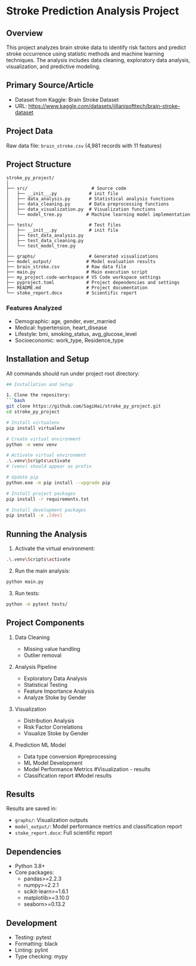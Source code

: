 # Stroke Prediction Analysis Project

## Overview
This project analyzes brain stroke data to identify risk factors and predict stroke occurrence using statistic methods and machine learning techniques. The analysis includes data cleaning, exploratory data analysis, visualization, and predictive modeling.

## Primary Source/Article
- Dataset from Kaggle: Brain Stroke Dataset
- URL: https://www.kaggle.com/datasets/jillanisofttech/brain-stroke-dataset

## Project Data
Raw data file: `brain_stroke.csv` (4,981 records with 11 features)

## Project Structure
```
stroke_py_project/
│
├── src/                        # Source code
│   ├── __init__.py            # init file
│   ├── data_analysis.py       # Statistical analysis functions
│   ├── data_cleaning.py       # Data preprocessing functions
│   ├── data_visualization.py  # Visualization functions
│   └── model_tree.py         # Machine learning model implementation
│
├── tests/                     # Test files
│   ├── __init__.py            # init file
│   ├── test_data_analysis.py
│   ├── test_data_cleaning.py
│   └── test_model_tree.py
│
├── graphs/                    # Generated visualizations
├── model_output/             # Model evaluation results
├── brain_stroke.csv          # Raw data file
├── main.py                   # Main execution script
├── my_project.code-workspace # VS Code workspace settings
├── pyproject.toml            # Project dependencies and settings
├── README.md                 # Project documentation
└── stoke_report.docx         # Scientific report
```

### Features Analyzed
- Demographic: age, gender, ever_married
- Medical: hypertension, heart_disease
- Lifestyle: bmi, smoking_status, avg_glucose_level
- Socioeconomic: work_type, Residence_type

## Installation and Setup

All commands should run under project root directory:

```bash
## Installation and Setup

1. Clone the repository:
```bash
git clone https://github.com/SagiHai/stroke_py_project.git
cd stroke_py_project

# Install virtualenv
pip install virtualenv

# Create virtual environment
python -m venv venv

# Activate virtual environment
.\.venv\Scripts\activate
# (venv) should appear as prefix

# Update pip
python.exe -m pip install --upgrade pip

# Install project packages
pip install -r requirements.txt

# Install development packages
pip install -e .[dev]
```

## Running the Analysis

1. Activate the virtual environment:
```bash
.\.venv\Scripts\activate
```

2. Run the main analysis:
```bash
python main.py
```

3. Run tests:
```bash
python -m pytest tests/
```

## Project Components

1. Data Cleaning
   - Missing value handling
   - Outlier removal

2. Analysis Pipeline
   - Exploratory Data Analysis
   - Statistical Testing
   - Feature Importance Analysis
   - Analyze Stoke by Gender

3. Visualization
   - Distribution Analysis
   - Risk Factor Correlations
   - Visualize Stoke by Gender
   
4. Prediction ML Model
   - Data type conversion #preprocessing
   - ML Model Development
   - Model Performance Metrics #Visualization - results
   - Classification report #Model results

## Results

Results are saved in:
- `graphs/`: Visualization outputs
- `model_output/`: Model performance metrics and classification report
- `stoke_report.docx`: Full scientific report

## Dependencies
- Python 3.8+
- Core packages:
  - pandas>=2.2.3
  - numpy>=2.2.1
  - scikit-learn>=1.6.1
  - matplotlib>=3.10.0
  - seaborn>=0.13.2

## Development
- Testing: pytest
- Formatting: black
- Linting: pylint
- Type checking: mypy